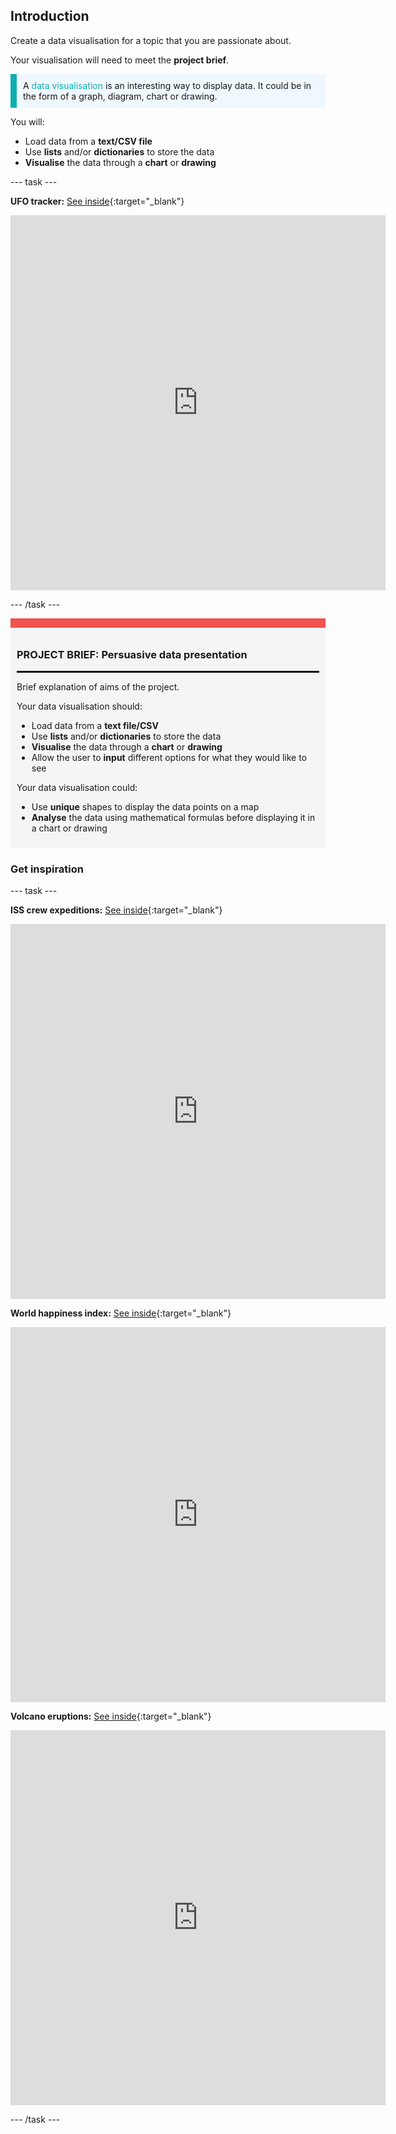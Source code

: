 ## Introduction

Create a data visualisation for a topic that you are passionate about. 

Your visualisation will need to meet the **project brief**.

<p style="border-left: solid; border-width:10px; border-color: #0faeb0; background-color: aliceblue; padding: 10px;">
A <span style="color: #0faeb0">data visualisation</span> is an interesting way to display data. It could be in the form of a graph, diagram, chart or drawing.
</p>

You will:
+ Load data from a **text/CSV file**
+ Use **lists** and/or **dictionaries** to store the data
+ **Visualise** the data through a **chart** or **drawing**

--- task ---

**UFO tracker:** [See inside](https://trinket.io/python/cb376de667){:target="_blank"}

<div class="trinket">
<iframe src="https://trinket.io/embed/python/cb376de667?outputOnly=true&runOption=run" width="600" height="600" frameborder="0" marginwidth="0" marginheight="0" allowfullscreen></iframe>
</div>

--- /task ---


<div style="border-top: 15px solid #f3524f; background-color: whitesmoke; margin-bottom: 20px; padding: 10px;">

### PROJECT BRIEF: Persuasive data presentation
<hr style="border-top: 2px solid black;">

Brief explanation of aims of the project. 

Your data visualisation should:
+ Load data from a **text file/CSV** 
+ Use **lists** and/or **dictionaries** to store the data
+ **Visualise** the data through a **chart** or **drawing**
+ Allow the user to **input** different options for what they would like to see

Your data visualisation could:
+ Use **unique** shapes to display the data points on a map
+ **Analyse** the data using mathematical formulas before displaying it in a chart or drawing


</div>

### Get inspiration

--- task ---

**ISS crew expeditions:** [See inside](https://trinket.io/python/822033c5b6){:target="_blank"}

<div class="trinket">
<iframe src="https://trinket.io/embed/python/822033c5b6?outputOnly=true&runOption=run" width="600" height="600" frameborder="0" marginwidth="0" marginheight="0" allowfullscreen></iframe>
</div>

**World happiness index:** [See inside](https://trinket.io/python/0507433548){:target="_blank"}

<div class="trinket">
<iframe src="https://trinket.io/embed/python/0507433548?outputOnly=true&runOption=run" width="600" height="600" frameborder="0" marginwidth="0" marginheight="0" allowfullscreen></iframe>
</div>

**Volcano eruptions:** [See inside](https://trinket.io/python/2164174e96){:target="_blank"}

<div class="trinket">
<iframe src="https://trinket.io/embed/python/2164174e96?outputOnly=true&runOption=run" width="600" height="600" frameborder="0" marginwidth="0" marginheight="0" allowfullscreen></iframe>
</div>

--- /task ---





